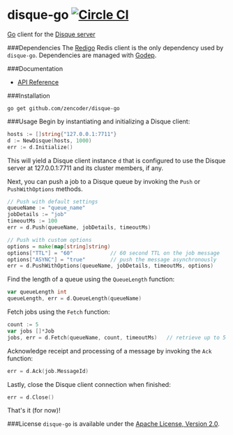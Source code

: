 # disque-go [![Circle CI](https://circleci.com/gh/zencoder/disque-go.svg?style=svg)](https://circleci.com/gh/zencoder/disque-go)

[Go](https://www.golang.org) client for the [Disque server](https://github.com/antirez/disque)

###Dependencies
The [Redigo](https://github.com/garyburd/redigo) Redis client is the only dependency used by `disque-go`. Dependencies are managed with [Godep](https://github.com/tools/godep).

###Documentation
 * [API Reference](http://godoc.org/github.com/zencoder/disque-go/disque)

###Installation
```shell
go get github.com/zencoder/disque-go
```

###Usage
Begin by instantiating and initializing a Disque client:
```go
hosts := []string{"127.0.0.1:7711"}
d := NewDisque(hosts, 1000)
err := d.Initialize()
```
This will yield a Disque client instance `d` that is configured to use the Disque server at 127.0.0.1:7711 and its cluster members, if any.

Next, you can push a job to a Disque queue by invoking the `Push` or `PushWithOptions` methods.
```go
// Push with default settings
queueName := "queue_name"
jobDetails := "job"
timeoutMs := 100
err = d.Push(queueName, jobDetails, timeoutMs)

// Push with custom options
options = make(map[string]string)
options["TTL"] = "60"            // 60 second TTL on the job message
options["ASYNC"] = "true"        // push the message asynchronously
err = d.PushWithOptions(queueName, jobDetails, timeoutMs, options)
```

Find the length of a queue using the `QueueLength` function:
```go
var queueLength int
queueLength, err = d.QueueLength(queueName)
```

Fetch jobs using the `Fetch` function:
```go
count := 5
var jobs []*Job
jobs, err = d.Fetch(queueName, count, timeoutMs)   // retrieve up to 5 Jobs, taking no longer than timeoutMs (100ms)
```

Acknowledge receipt and processing of a message by invoking the `Ack` function:
```go
err = d.Ack(job.MessageId)
```

Lastly, close the Disque client connection when finished:
```go
err = d.Close()
```

That's it (for now)!

###License
`disque-go` is available under the [Apache License, Version 2.0](http://www.apache.org/licenses/LICENSE-2.0.html).
